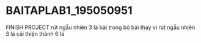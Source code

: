 # BAITAPLAB1_195050951
FINISH PROJECT
rút ngẫu nhiên 3 lá bài trong bộ bài thay vì rút ngẫu nhiên 3 lá cải thiện thành 6 lá


